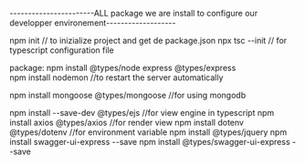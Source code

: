 -----------------------ALL package we are install to configure our developper environement-------------------

npm init                                            // to inizialize project and get de package.json 
npx tsc --init                                      // for typescript configuration file

package:
npm install @types/node express @types/express       
npm install nodemon                                //to restart the server automatically

npm install mongoose @types/mongoose                //for using mongodb


npm install --save-dev @types/ejs                     //for view engine in typescript
npm install axios @types/axios                          //for render view
npm install dotenv @types/dotenv                         //for environment variable
npm install @types/jquery
npm install swagger-ui-express --save
npm install @types/swagger-ui-express --save


